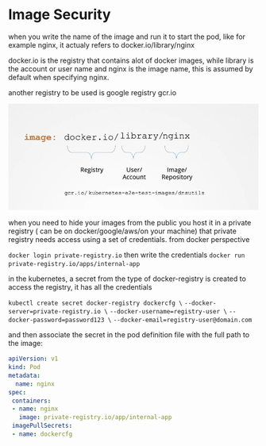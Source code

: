 # Image Security

when you write the name of the image and run it to start the pod, like for example nginx, it actualy refers to docker.io/library/nginx

docker.io is the registry that contains alot of docker images, while library is the account or user name and nginx is the image name, this is assumed by default when specifying nginx.

another registry to be used is google registry gcr.io

![52ba8f51eac525b9209092d6fb8121ce.png](../../_resources/52ba8f51eac525b9209092d6fb8121ce.png)

when you need to hide your images from the public you host it in a private registry ( can be on docker/google/aws/on your machine) that private registry needs access using a set of credentials.
from docker perspective

`docker login private-registry.io` then write the credentials
`docker run private-registry.io/apps/internal-app`

in the kubernetes, a secret from the type of docker-registry is created to access the registry, it has all the credentials

`kubectl create secret docker-registry dockercfg \`
`--docker-server=private-registry.io \`
`--docker-username=registry-user \`
`--docker-password=password123 \`
`--docker-email=registry-user@domain.com`

and then associate the secret in the pod definition file with the full path to the image:

```YAML
apiVersion: v1
kind: Pod
metadata:
  name: nginx
spec:
 containers:
 - name: nginx
   image: private-registry.io/app/internal-app
 imagePullSecrets:
 - name: dockercfg
```